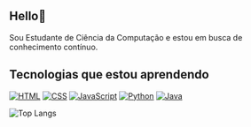 ## Hello👋 ##

Sou Estudante de Ciência da Computação e estou em busca de conhecimento contínuo.

## Tecnologias que estou aprendendo ##

[![HTML](https://img.shields.io/badge/HTML-FF5722?style=flat-square&logo=html5&logoColor=white)](https://developer.mozilla.org/pt-BR/docs/Web/HTML)
[![CSS](https://img.shields.io/badge/CSS-2965F1?style=flat-square&logo=css3&logoColor=white)](https://developer.mozilla.org/pt-BR/docs/Web/CSS)
[![JavaScript](https://img.shields.io/badge/JavaScript-F7DF1E?style=flat-square&logo=javascript&logoColor=black)](https://developer.mozilla.org/pt-BR/docs/Web/JavaScript)
[![Python](https://img.shields.io/badge/Python-3776AB?style=flat-square&logo=python&logoColor=white)](https://www.python.org/)
[![Java](https://img.shields.io/badge/Java-007396?style=flat-square&logo=java&logoColor=white)](https://www.java.com/pt-BR/)

![Top Langs](https://github-readme-stats.vercel.app/api/top-langs/?username=KetllySampaio24&layout=compact&theme=radical)
